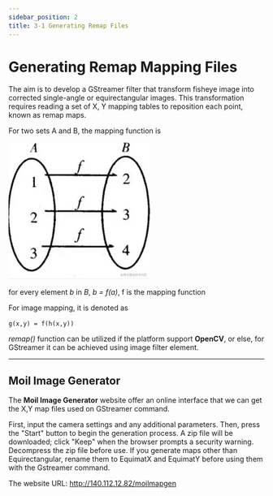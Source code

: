 ```yaml
---
sidebar_position: 2
title: 3-1 Generating Remap Files
---
```


# Generating Remap Mapping Files
The aim is to develop a GStreamer filter that transform fisheye image into corrected single-angle or equirectangular images. This transformation requires reading a set of X, Y mapping tables to reposition each point, known as remap maps.

For two sets A and B, the mapping function is 

![Remap Function](../img/remap_function.png)

for every element *b* in *B*, *b = f(a)*, f is the mapping function

For image mapping, it is denoted as
```
g(x,y) = f(h(x,y))
``` 

*remap()* function can be utilized if the platform support **OpenCV**, or else, for GStreamer it can be achieved using image filter element.

---
## Moil Image Generator
The **Moil Image Generator** website offer an online interface that we can get the X,Y map files used on GStreamer command.

First, input the camera settings and any additional parameters. Then, press the "Start" button to begin the generation process. A zip file will be downloaded; click "Keep" when the browser prompts a security warning. Decompress the zip file before use. If you generate maps other than Equirectangular, rename them to EquimatX and EquimatY before using them with the Gstreamer command.

The website URL: http://140.112.12.82/moilmapgen